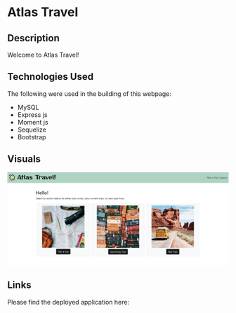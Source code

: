 # Atlas Travel

## Description

Welcome to Atlas Travel!

## Technologies Used

The following were used in the building of this webpage:

- MySQL
- Express js
- Moment js
- Sequelize
- Bootstrap

## Visuals

![The final webpage should appear as shown here](./public/images/webpage-example.PNG)

## Links

Please find the deployed application here:
